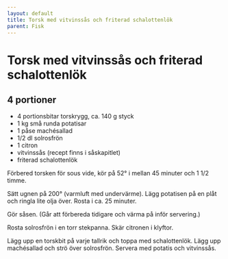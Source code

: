 ```yaml
---
layout: default
title: Torsk med vitvinssås och friterad schalottenlök
parent: Fisk
---
```

# Torsk med vitvinssås och friterad schalottenlök

## 4 portioner

- 4 portionsbitar torskrygg, ca. 140 g styck
- 1 kg små runda potatisar
- 1 påse machésallad
- 1/2 dl solrosfrön
- 1 citron
- vitvinssås (recept finns i såskapitlet)
- friterad schalottenlök

Förbered torsken för sous vide, kör på 52° i mellan 45 minuter och 1 1/2 timme.

Sätt ugnen på 200° (varmluft med undervärme). Lägg potatisen på en plåt och ringla
lite olja över. Rosta i ca. 25 minuter.

Gör såsen. (Går att förbereda tidigare och värma på inför servering.)

Rosta solrosfrön i en torr stekpanna. Skär citronen i klyftor.

Lägg upp en torskbit på varje tallrik och toppa med schalottenlök. Lägg upp machésallad
och strö över solrosfrön. Servera med potatis och vitvinssås.
